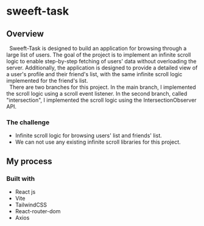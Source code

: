 # sweeft-task

## Overview

&nbsp; Sweeft-Task is designed to build an application for browsing through a large list of users. The goal of the project is to implement an infinite scroll logic to enable step-by-step fetching of users' data without overloading the server. Additionally, the application is designed to provide a detailed view of a user's profile and their friend's list, with the same infinite scroll logic implemented for the friend's list. \
&nbsp; There are two branches for this project. In the main branch, I implemented the scroll logic using a scroll event listener. In the second branch, called "intersection", I implemented the scroll logic using the IntersectionObserver API.

### The challenge

- Infinite scroll logic for browsing users' list and friends' list. 
- We can not use any existing infinite scroll libraries for this project.

## My process

### Built with

- React js 
- Vite 
- TailwindCSS 
- React-router-dom 
- Axios 

